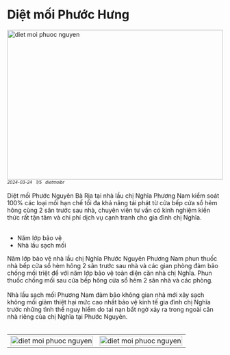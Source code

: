 <div class="FAQPage Table">
	<div class="Question cssSelector" id="#diệt-mối-phước-nguyên">
		<h1 class="name">Diệt mối Phước Hưng</h1>
		<div class="Answer">
			<div class="text">
				<img src="https://wiki.thuongmai.blog/images/dietmoi/baria/nha-chi-nghia-phuoc-nguyen.jpg" width="100%" height="350px" alt="diet moi phuoc nguyen"/><br>
				<div style="font-size: 10px;"><i>2024-03-24</i> &nbsp; <i>1/5</i> &nbsp; <i>dietmoibr</i></div><br>
				Diệt mối Phước Nguyên Bà Rịa tại nhà lầu chị Nghĩa Phương Nam kiểm soát 100% các loại mối hạn chế tối đa khả năng tái phát từ cửa bếp cửa sổ hẻm hông cùng 2 sân trước sau nhà, chuyên viên tư vấn có kinh nghiệm kiến thức rất tận tâm và chi phí dịch vụ cạnh tranh cho gia đình chị Nghĩa.<br><br>
				<ul>
					<li>Năm lớp bảo vệ</li>
					<li>Nhà lầu sạch mối</li>
				</ul>
				Năm lớp bảo vệ nhà lầu chị Nghĩa Phước Nguyên Phương Nam phun thuốc nhà bếp cửa sổ hẻm hông 2 sân trước sau nhà và các gian phòng đảm bảo chống mối triệt để với năm lớp bảo vệ toàn diện căn nhà chị Nghĩa. Phun thuốc chống mối sau cửa bếp hông cửa sổ hẻm 2 sân nhà và các phòng.<br><br>
				Nhà lầu sạch mối Phương Nam đảm bảo không gian nhà mới xây sạch không mối giảm thiệt hại mức cao nhất bảo vệ kinh tế gia đình chị Nghĩa trước những tình thế nguy hiểm do tai nạn bất ngờ xảy ra trong ngoài căn nhà riêng của chị Nghĩa tại Phước Nguyên.<br><br>
				<table style="width: 100%;">
					<tr>
						<td style="width: 50%;">
							<img class="image" src="https://wiki.thuongmai.blog/images/dietmoi/baria/nha-chi-nghia-phuoc-nguyen-chuan-bi.jpg" width="100%;" alt="diet moi phuoc nguyen"/>
						</td>
						<td style="width: 50%;">
							<img class="image" src="https://wiki.thuongmai.blog/images/dietmoi/baria/nha-chi-nghia-phuoc-nguyen-cua-bep.jpg" width="100%;" alt="diet moi phuoc nguyen"/>
						</td>
					</tr>
				</table>
			</div>
		</div>
	</div>
</div>
